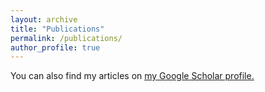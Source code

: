 ```yaml
---
layout: archive
title: "Publications"
permalink: /publications/
author_profile: true
---
```

You can also find my articles on <u><a href="{{https://scholar.google.com/citations?user=vXX_GLwAAAAJ&hl=en}}">my Google Scholar profile</a>.</u>
